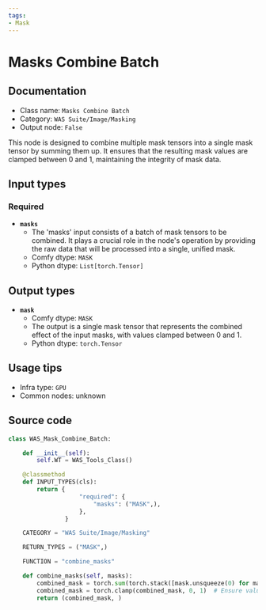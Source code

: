 ```yaml
---
tags:
- Mask
---
```


# Masks Combine Batch
## Documentation
- Class name: `Masks Combine Batch`
- Category: `WAS Suite/Image/Masking`
- Output node: `False`

This node is designed to combine multiple mask tensors into a single mask tensor by summing them up. It ensures that the resulting mask values are clamped between 0 and 1, maintaining the integrity of mask data.
## Input types
### Required
- **`masks`**
    - The 'masks' input consists of a batch of mask tensors to be combined. It plays a crucial role in the node's operation by providing the raw data that will be processed into a single, unified mask.
    - Comfy dtype: `MASK`
    - Python dtype: `List[torch.Tensor]`
## Output types
- **`mask`**
    - Comfy dtype: `MASK`
    - The output is a single mask tensor that represents the combined effect of the input masks, with values clamped between 0 and 1.
    - Python dtype: `torch.Tensor`
## Usage tips
- Infra type: `GPU`
- Common nodes: unknown


## Source code
```python
class WAS_Mask_Combine_Batch:

    def __init__(self):
        self.WT = WAS_Tools_Class()

    @classmethod
    def INPUT_TYPES(cls):
        return {
                    "required": {
                        "masks": ("MASK",),
                    },
                }

    CATEGORY = "WAS Suite/Image/Masking"

    RETURN_TYPES = ("MASK",)

    FUNCTION = "combine_masks"

    def combine_masks(self, masks):
        combined_mask = torch.sum(torch.stack([mask.unsqueeze(0) for mask in masks], dim=0), dim=0)
        combined_mask = torch.clamp(combined_mask, 0, 1)  # Ensure values are between 0 and 1
        return (combined_mask, )

```
